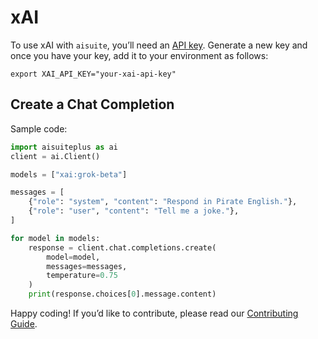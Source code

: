 # xAI

To use xAI with `aisuite`, you’ll need an [API key](https://console.x.ai/). Generate a new key and once you have your key, add it to your environment as follows:

```shell
export XAI_API_KEY="your-xai-api-key"
```

## Create a Chat Completion

Sample code:
```python
import aisuiteplus as ai
client = ai.Client()

models = ["xai:grok-beta"]

messages = [
    {"role": "system", "content": "Respond in Pirate English."},
    {"role": "user", "content": "Tell me a joke."},
]

for model in models:
    response = client.chat.completions.create(
        model=model,
        messages=messages,
        temperature=0.75
    )
    print(response.choices[0].message.content)

```

Happy coding! If you’d like to contribute, please read our [Contributing Guide](CONTRIBUTING.md).
